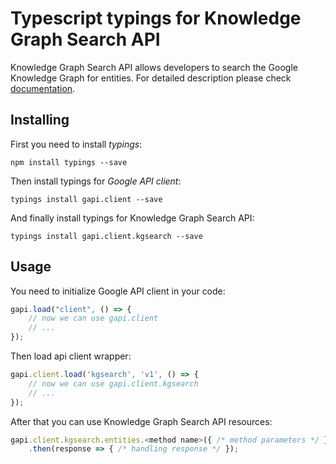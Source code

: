 # Typescript typings for Knowledge Graph Search API
Knowledge Graph Search API allows developers to search the Google Knowledge Graph for entities.
For detailed description please check [documentation](https://developers.google.com/knowledge-graph/).

## Installing

First you need to install *typings*:
```
npm install typings --save 
```

Then install typings for *Google API client*:
```
typings install gapi.client --save 
```

And finally install typings for Knowledge Graph Search API:
```
typings install gapi.client.kgsearch --save 
```

## Usage

You need to initialize Google API client in your code:
```typescript
gapi.load("client", () => { 
    // now we can use gapi.client
    // ... 
});
```

Then load api client wrapper:
```typescript
gapi.client.load('kgsearch', 'v1', () => {
    // now we can use gapi.client.kgsearch
    // ... 
});
```



After that you can use Knowledge Graph Search API resources:

```typescript
gapi.client.kgsearch.entities.<method name>({ /* method parameters */ })
    .then(response => { /* handling response */ });
```